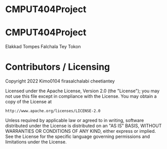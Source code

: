 # CMPUT404Project

CMPUT404Project
=============================

Elakkad
Tompes
Falchala
Tey
Tokon

Contributors / Licensing
========================

Copyright 2022 Kimo0104 firasalchalabi cheetiantey

Licensed under the Apache License, Version 2.0 (the "License");
you may not use this file except in compliance with the License.
You may obtain a copy of the License at

    http://www.apache.org/licenses/LICENSE-2.0

Unless required by applicable law or agreed to in writing, software
distributed under the License is distributed on an "AS IS" BASIS,
WITHOUT WARRANTIES OR CONDITIONS OF ANY KIND, either express or implied.
See the License for the specific language governing permissions and
limitations under the License.
